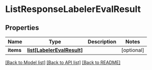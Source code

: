 # ListResponseLabelerEvalResult

## Properties
Name | Type | Description | Notes
------------ | ------------- | ------------- | -------------
**items** | [**list[LabelerEvalResult]**](LabelerEvalResult.md) |  | [optional] 

[[Back to Model list]](../README.md#documentation-for-models) [[Back to API list]](../README.md#documentation-for-api-endpoints) [[Back to README]](../README.md)


